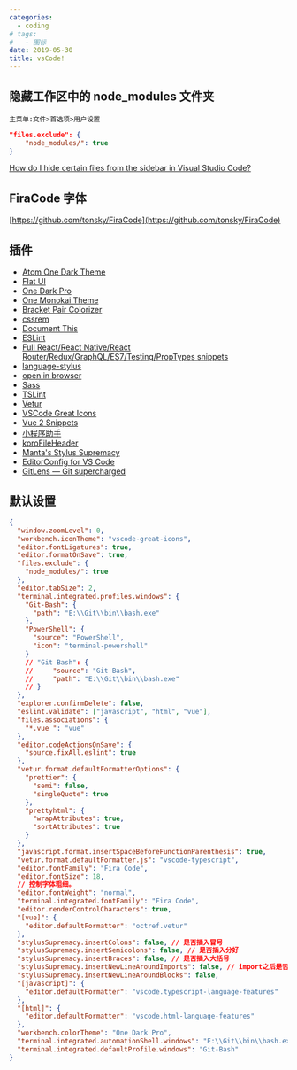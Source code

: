 ```yaml
---
categories:
  - coding
# tags:
#   - 图标
date: 2019-05-30
title: vsCode!
---
```


## 隐藏工作区中的 node_modules 文件夹

`主菜单:文件>首选项>用户设置`

```json
"files.exclude": {
    "node_modules/": true
}
```

[How do I hide certain files from the sidebar in Visual Studio Code?](https://stackoverflow.com/questions/30140112/how-do-i-hide-certain-files-from-the-sidebar-in-visual-studio-code/30142299#30142299)

## FiraCode 字体

[https://github.com/tonsky/FiraCode](https://github.com/tonsky/FiraCode)

## 插件

- [Atom One Dark Theme](https://marketplace.visualstudio.com/items?itemName=akamud.vscode-theme-onedark)
- [Flat UI](https://marketplace.visualstudio.com/items?itemName=lkytal.FlatUI)
- [One Dark Pro](https://marketplace.visualstudio.com/items?itemName=zhuangtongfa.Material-theme)
- [One Monokai Theme](https://marketplace.visualstudio.com/items?itemName=azemoh.one-monokai)
- [Bracket Pair Colorizer](https://marketplace.visualstudio.com/items?itemName=CoenraadS.bracket-pair-colorizer)
- [cssrem](https://github.com/cipchk/vscode-cssrem/blob/master/README.zh-CN.md)
- [Document This](href="https://marketplace.visualstudio.com/items?itemName=joelday.docthis")
- [ESLint](https://marketplace.visualstudio.com/items?itemName=dbaeumer.vscode-eslint)
- [Full React/React Native/React Router/Redux/GraphQL/ES7/Testing/PropTypes snippets](https://marketplace.visualstudio.com/items?itemName=walter-ribeiro.full-react-snippets)
- [language-stylus](https://marketplace.visualstudio.com/items?itemName=sysoev.language-stylus)
- [open in browser](https://marketplace.visualstudio.com/items?itemName=techer.open-in-browser)
- [Sass](https://marketplace.visualstudio.com/items?itemName=robinbentley.sass-indented)
- [TSLint](https://marketplace.visualstudio.com/items?itemName=eg2.tslint)
- [Vetur](https://marketplace.visualstudio.com/items?itemName=octref.vetur)
- [VSCode Great Icons](https://marketplace.visualstudio.com/items?itemName=emmanuelbeziat.vscode-great-icons)
- [Vue 2 Snippets](https://marketplace.visualstudio.com/items?itemName=hollowtree.vue-snippets)
- [小程序助手](https://marketplace.visualstudio.com/items?itemName=debian001.app-migrator)
- [koroFileHeader](https://marketplace.visualstudio.com/items?itemName=OBKoro1.korofileheader)
- [Manta's Stylus Supremacy](https://marketplace.visualstudio.com/items?itemName=thisismanta.stylus-supremacy)
- [EditorConfig for VS Code](https://marketplace.visualstudio.com/items?itemName=EditorConfig.EditorConfig)
- [GitLens — Git supercharged](https://marketplace.visualstudio.com/items?itemName=eamodio.gitlens)

## 默认设置

```json
{
  "window.zoomLevel": 0,
  "workbench.iconTheme": "vscode-great-icons",
  "editor.fontLigatures": true,
  "editor.formatOnSave": true,
  "files.exclude": {
    "node_modules/": true
  },
  "editor.tabSize": 2,
  "terminal.integrated.profiles.windows": {
    "Git-Bash": {
      "path": "E:\\Git\\bin\\bash.exe"
    },
    "PowerShell": {
      "source": "PowerShell",
      "icon": "terminal-powershell"
    }
    // "Git Bash": {
    //     "source": "Git Bash",
    //     "path": "E:\\Git\\bin\\bash.exe"
    // }
  },
  "explorer.confirmDelete": false,
  "eslint.validate": ["javascript", "html", "vue"],
  "files.associations": {
    "*.vue ": "vue"
  },
  "editor.codeActionsOnSave": {
    "source.fixAll.eslint": true
  },
  "vetur.format.defaultFormatterOptions": {
    "prettier": {
      "semi": false,
      "singleQuote": true
    },
    "prettyhtml": {
      "wrapAttributes": true,
      "sortAttributes": true
    }
  },
  "javascript.format.insertSpaceBeforeFunctionParenthesis": true,
  "vetur.format.defaultFormatter.js": "vscode-typescript",
  "editor.fontFamily": "Fira Code",
  "editor.fontSize": 18,
  // 控制字体粗细。
  "editor.fontWeight": "normal",
  "terminal.integrated.fontFamily": "Fira Code",
  "editor.renderControlCharacters": true,
  "[vue]": {
    "editor.defaultFormatter": "octref.vetur"
  },
  "stylusSupremacy.insertColons": false, // 是否插入冒号
  "stylusSupremacy.insertSemicolons": false, // 是否插入分好
  "stylusSupremacy.insertBraces": false, // 是否插入大括号
  "stylusSupremacy.insertNewLineAroundImports": false, // import之后是否换行
  "stylusSupremacy.insertNewLineAroundBlocks": false,
  "[javascript]": {
    "editor.defaultFormatter": "vscode.typescript-language-features"
  },
  "[html]": {
    "editor.defaultFormatter": "vscode.html-language-features"
  },
  "workbench.colorTheme": "One Dark Pro",
  "terminal.integrated.automationShell.windows": "E:\\Git\\bin\\bash.exe",
  "terminal.integrated.defaultProfile.windows": "Git-Bash"
}
```
